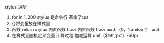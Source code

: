 stylus 进阶
1. for in 1..200
stylus 是命令行 革命了css
2. {}将变量放在样式里
3. 函数 return
stylus 内置函数
floor 内置函数
floor math（0，'random'）
unit
4. 在样式里随机定义变量 计算过程 加减运算 unit（$left,'px'）-50px